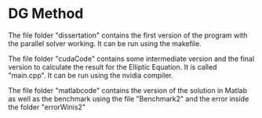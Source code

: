 # DG Method


The file folder "dissertation" contains the first version of the program with the parallel solver working.
 It can be run using the makefile.

The file folder "cudaCode" contains some intermediate version and the final version to calculate 
the result for the Elliptic Equation. It is called "main.cpp". It can be run using the nvidia compiler.

The file folder "matlabcode" contains the version of the solution in Matlab as well as the benchmark using
the file "Benchmark2" and the error inside the folder "errorWinis2"
